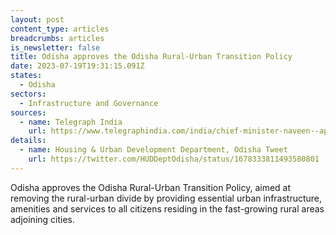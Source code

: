 ```yaml
---
layout: post
content_type: articles
breadcrumbs: articles
is_newsletter: false
title: Odisha approves the Odisha Rural-Urban Transition Policy
date: 2023-07-19T19:31:15.091Z
states:
  - Odisha
sectors:
  - Infrastructure and Governance
sources:
  - name: Telegraph India
    url: https://www.telegraphindia.com/india/chief-minister-naveen--approves-odisha-rural-urban-transition-policy-to-remove-rural-urban-divide/cid/1951172
details:
  - name: Housing & Urban Development Department, Odisha Tweet
    url: https://twitter.com/HUDDeptOdisha/status/1678333811493580801
---
```

Odisha approves the Odisha Rural-Urban Transition Policy, aimed at removing the rural-urban divide by providing essential urban infrastructure, amenities and services to all citizens residing in the fast-growing rural areas adjoining cities.
